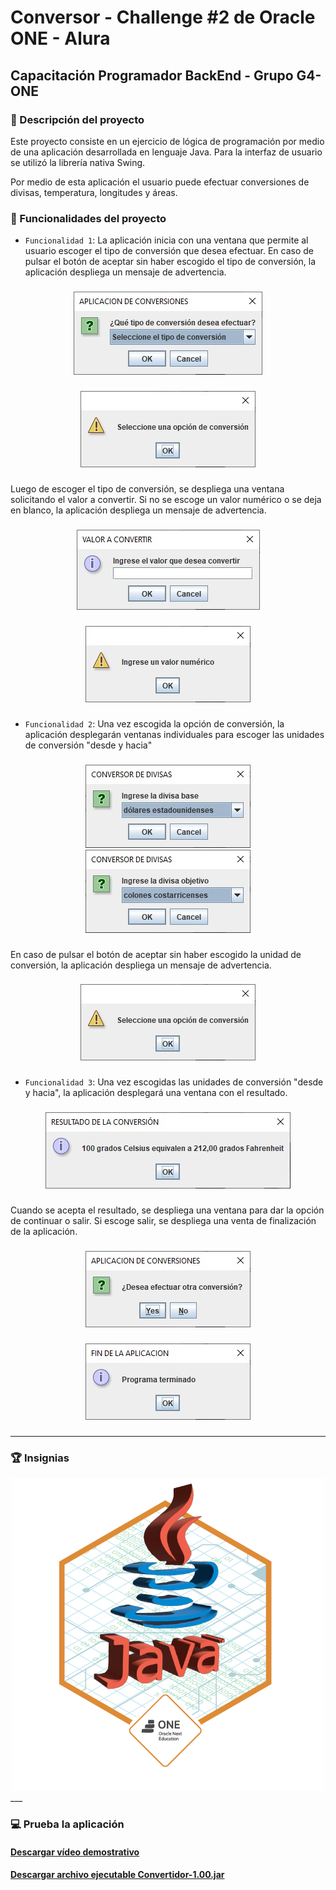 # Conversor - Challenge #2 de Oracle ONE - Alura
## Capacitación Programador BackEnd - Grupo G4-ONE

### :newspaper:  Descripción del proyecto

Este proyecto consiste en un ejercicio de lógica de programación por medio de una aplicación desarrollada en lenguaje Java. Para la interfaz de usuario se utilizó la librería nativa Swing.

Por medio de esta aplicación el usuario puede efectuar conversiones de divisas, temperatura, longitudes y áreas.

### :hammer:  Funcionalidades del proyecto

- `Funcionalidad 1`: La aplicación inicia con una ventana que permite al usuario escoger el tipo de conversión que desea efectuar. En caso de pulsar el botón de aceptar sin haber escogido el tipo de conversión, la aplicación despliega un mensaje de advertencia.

###

<div align="center">
    <img src="/imagenes/conv_img_1.jpg">
</div>

###

###

<div align="center">
    <img src="/imagenes/conv_img_2.jpg">
</div>

###

Luego de escoger el tipo de conversión, se despliega una ventana solicitando el valor a convertir. Si no se escoge un valor numérico o se deja en blanco, la aplicación despliega un mensaje de advertencia.

###

<div align="center">
    <img src="/imagenes/conv_img_3.jpg">
</div>

###

###

<div align="center">
    <img src="/imagenes/conv_img_4.jpg">
</div>

###

###

- `Funcionalidad 2`: Una vez escogida la opción de conversión, la aplicación desplegarán ventanas individuales para escoger las unidades de conversión "desde y hacia"

###

<div align="center">
    <img src="/imagenes/conv_img_3a.jpg">
</div>

<div align="center">
    <img src="/imagenes/conv_img_3b.jpg">
</div>

###

 En caso de pulsar el botón de aceptar sin haber escogido la unidad de conversión, la aplicación despliega un mensaje de advertencia.

###

<div align="center">
    <img src="/imagenes/conv_img_2.jpg">
</div>

###

- `Funcionalidad 3`: Una vez escogidas las unidades de conversión "desde y hacia", la aplicación desplegará una ventana con el resultado. 

###

<div align="center">
    <img src="/imagenes/conv_img_5.jpg">
</div>

###

Cuando se acepta el resultado, se despliega una ventana para dar la opción de continuar o salir. Si escoge salir, se despliega una venta de finalización de la aplicación.

###

<div align="center">
    <img src="/imagenes/conv_img_6.jpg">
</div>

###

###

<div align="center">
    <img src="/imagenes/conv_img_7.jpg">
</div>

###
___

### :trophy:  Insignias

<div align="center">
    <img src="/imagenes/cms_files_10224_1671211831Prancheta_8.png">
</div>
___

### :computer:  Prueba la aplicación

#### [Descargar vídeo demostrativo](demo-video/conversor-demo.mp4)

#### [Descargar archivo ejecutable Convertidor-1.00.jar](src/version_ejecutable_JAR/Convertidor-1.00.jar)
